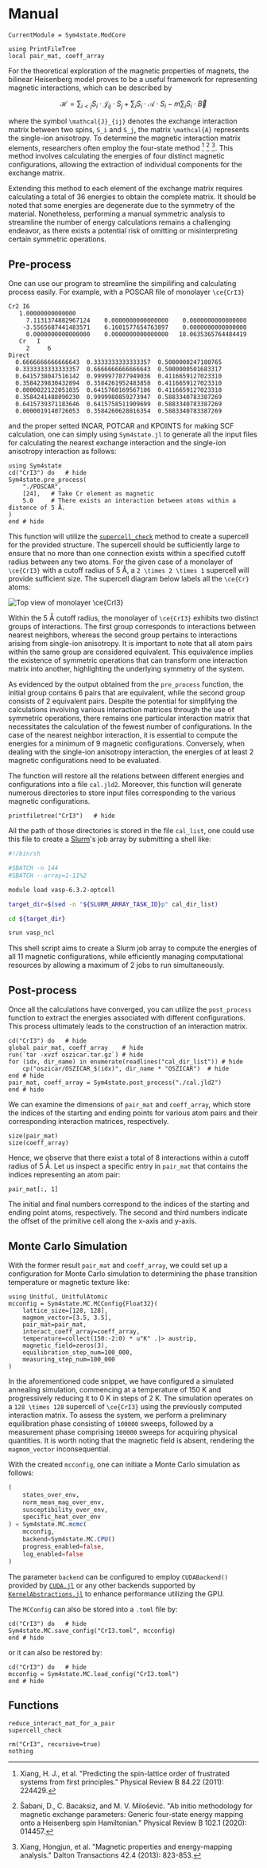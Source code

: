 # Manual

```@meta
CurrentModule = Sym4state.ModCore
```

```@setup pre_and_post
using PrintFileTree
local pair_mat, coeff_array
```

For the theoretical exploration of the magnetic properties of magnets, the bilinear Heisenberg model proves to be a useful framework for representing magnetic interactions, which can be described by

```math
\mathcal{H} = \sum_{i < j} S_i \cdot \mathcal{J}_{i j} \cdot S_j + \sum_{i} S_i \cdot \mathcal{A} \cdot S_i - m \sum_{i} S_i \cdot \vec{B}
```

where the symbol ``\mathcal{J}_{ij}`` denotes the exchange interaction matrix between two spins, ``S_i`` and ``S_j``, the matrix ``\mathcal{A}`` represents the single-ion anisotropy. To determine the magnetic interaction matrix elements, researchers often employ the four-state method [^1] [^2] [^3]. This method involves calculating the energies of four distinct magnetic configurations, allowing the extraction of individual components for the exchange matrix.

Extending this method to each element of the exchange matrix requires calculating a total of 36 energies to obtain the complete matrix. It should be noted that some energies are degenerate due to the symmetry of the material. Nonetheless, performing a manual symmetric analysis to streamline the number of energy calculations remains a challenging endeavor, as there exists a potential risk of omitting or misinterpreting certain symmetric operations.

## Pre-process

One can use our program to streamline the simpilifing and calculating process easily. For example, with a POSCAR file of monolayer ``\ce{CrI3}``

```raw
Cr2 I6                                  
   1.00000000000000     
     7.1131374882967124    0.0000000000000000    0.0000000000000000
    -3.5565687441483571    6.1601577654763897    0.0000000000000000
     0.0000000000000000    0.0000000000000000   18.0635365764484419
   Cr   I 
     2     6
Direct
  0.6666666666666643  0.3333333333333357  0.5000000247180765
  0.3333333333333357  0.6666666666666643  0.5000000501683317
  0.6415738047516142  0.9999977877949036  0.4116659127023310
  0.3584239830432894  0.3584261952483858  0.4116659127023310
  0.0000022122051035  0.6415760169567106  0.4116659127023310
  0.3584241488090230  0.9999980859273947  0.5883340783387269
  0.6415739371183646  0.6415758511909699  0.5883340783387269
  0.0000019140726053  0.3584260628816354  0.5883340783387269
```

and the proper setted INCAR, POTCAR and KPOINTS for making SCF calculation, one can simply using `Sym4state.jl` to generate all the input files for calculating the nearest exchange interaction and the single-ion anisotropy interaction as follows:

```@example pre_and_post
using Sym4state
cd("CrI3") do   # hide
Sym4state.pre_process(
    "./POSCAR",
    [24],   # Take Cr element as magnetic
    5.0     # There exists an interaction between atoms within a distance of 5 Å.
)
end # hide
```

This function will utilize the [`supercell_check`](@ref) method to create a supercell for the provided structure. The supercell should be sufficiently large to ensure that no more than one connection exists within a specified cutoff radius between any two atoms. For the given case of a monolayer of ``\ce{CrI3}`` with a cutoff radius of 5 Å, a ``2 \times 2 \times 1`` supercell will provide sufficient size. The supercell diagram below labels all the ``\ce{Cr}`` atoms:

![Top view of monolayer ``\ce{CrI3}``](figs/CONTCAR.webp)

Within the 5 Å cutoff radius, the monolayer of ``\ce{CrI3}`` exhibits two distinct groups of interactions. The first group corresponds to interactions between nearest neighbors, whereas the second group pertains to interactions arising from single-ion anisotropy. It is important to note that all atom pairs within the same group are considered equivalent. This equivalence implies the existence of symmetric operations that can transform one interaction matrix into another, highlighting the underlying symmetry of the system.

As evidenced by the output obtained from the `pre_process` function, the initial group contains 6 pairs that are equivalent, while the second group consists of 2 equivalent pairs. Despite the potential for simplifying the calculations involving various interaction matrices through the use of symmetric operations, there remains one particular interaction matrix that necessitates the calculation of the fewest number of configurations. In the case of the nearest neighbor interaction, it is essential to compute the energies for a minimum of 9 magnetic configurations. Conversely, when dealing with the single-ion anisotropy interaction, the energies of at least 2 magnetic configurations need to be evaluated.

The function will restore all the relations between different energies and configurations into a file `cal.jld2`. Moreover, this function will generate numerous directories to store input files corresponding to the various magnetic configurations.

```@example pre_and_post
printfiletree("CrI3")   # hide
```

All the path of those directories is stored in the file `cal_list`, one could use this file to create a [Slurm](https://slurm.schedmd.com/)'s job array by submitting a shell like:

```bash
#!/bin/sh

#SBATCH -n 144
#SBATCH --array=1-11%2

module load vasp-6.3.2-optcell

target_dir=$(sed -n "${SLURM_ARRAY_TASK_ID}p" cal_dir_list)

cd ${target_dir}

srun vasp_ncl
```

This shell script aims to create a Slurm job array to compute the energies of all 11 magnetic configurations, while efficiently managing computational resources by allowing a maximum of 2 jobs to run simultaneously.

## Post-process

Once all the calculations have converged, you can utilize the `post_process` function to extract the energies associated with different configurations. This process ultimately leads to the construction of an interaction matrix.

```@example pre_and_post
cd("CrI3") do   # hide
global pair_mat, coeff_array    # hide
run(`tar -xvzf oszicar.tar.gz`) # hide
for (idx, dir_name) in enumerate(readlines("cal_dir_list")) # hide
    cp("oszicar/OSZICAR_$(idx)", dir_name * "OSZICAR")  # hide
end # hide
pair_mat, coeff_array = Sym4state.post_process("./cal.jld2")
end # hide
```

We can examine the dimensions of `pair_mat` and `coeff_array`, which store the indices of the starting and ending points for various atom pairs and their corresponding interaction matrices, respectively.

```@repl pre_and_post
size(pair_mat)
size(coeff_array)
```

Hence, we observe that there exist a total of 8 interactions within a cutoff radius of 5 Å. Let us inspect a specific entry in `pair_mat` that contains the indices representing an atom pair:

```@repl pre_and_post
pair_mat[:, 1]
```

The initial and final numbers correspond to the indices of the starting and ending point atoms, respectively. The second and third numbers indicate the offset of the primitive cell along the x-axis and y-axis.

## Monte Carlo Simulation

With the former result `pair_mat` and `coeff_array`, we could set up a configuration for Monte Carlo simulation to determining the phase transition temperature or magnetic texture like:

```@repl pre_and_post
using Unitful, UnitfulAtomic
mcconfig = Sym4state.MC.MCConfig{Float32}(
    lattice_size=[128, 128],
    magmom_vector=[3.5, 3.5],
    pair_mat=pair_mat,
    interact_coeff_array=coeff_array,
    temperature=collect(150:-2:0) * u"K" .|> austrip,
    magnetic_field=zeros(3),
    equilibration_step_num=100_000,
    measuring_step_num=100_000
)
```

In the aforementioned code snippet, we have configured a simulated annealing simulation, commencing at a temperature of 150 K and progressively reducing it to 0 K in steps of 2 K. The simulation operates on a ``128 \times 128`` supercell of ``\ce{CrI3}`` using the previously computed interaction matrix. To assess the system, we perform a preliminary equilibration phase consisting of ``100000`` sweeps, followed by a measurement phase comprising ``100000`` sweeps for acquiring physical quantities. It is worth noting that the magnetic field is absent, rendering the `magmom_vector` inconsequential.

With the created `mcconfig`, one can initiate a Monte Carlo simulation as follows:

```julia
(
    states_over_env,
    norm_mean_mag_over_env,
    susceptibility_over_env,
    specific_heat_over_env
) = Sym4state.MC.mcmc(
    mcconfig,
    backend=Sym4state.MC.CPU()
    progress_enabled=false,
    log_enabled=false
)
```

The parameter `backend` can be configured to employ `CUDABackend()` provided by [`CUDA.jl`](https://github.com/JuliaGPU/CUDA.jl) or any other backends supported by [`KernelAbstractions.jl`](https://github.com/JuliaGPU/KernelAbstractions.jl) to enhance performance utilizing the GPU.

The `MCConfig` can also be stored into a `.toml` file by:

```@example pre_and_post
cd("CrI3") do   # hide
Sym4state.MC.save_config("CrI3.toml", mcconfig)
end # hide
```

or it can also be restored by:

```@example pre_and_post
cd("CrI3") do   # hide
mcconfig = Sym4state.MC.load_config("CrI3.toml")
end # hide
```

## Functions

```@docs
reduce_interact_mat_for_a_pair
supercell_check
```

```@eval
rm("CrI3", recursive=true)
nothing
```

[^1]: Xiang, H. J., et al. "Predicting the spin-lattice order of frustrated systems from first principles." Physical Review B 84.22 (2011): 224429.
[^2]: Šabani, D., C. Bacaksiz, and M. V. Milošević. "Ab initio methodology for magnetic exchange parameters: Generic four-state energy mapping onto a Heisenberg spin Hamiltonian." Physical Review B 102.1 (2020): 014457.
[^3]: Xiang, Hongjun, et al. "Magnetic properties and energy-mapping analysis." Dalton Transactions 42.4 (2013): 823-853.
